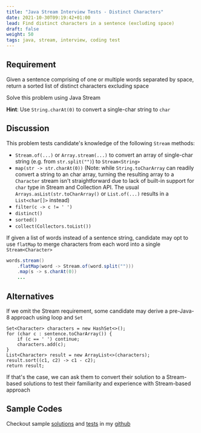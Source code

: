 ```yaml
---
title: "Java Stream Interview Tests - Distinct Characters"
date: 2021-10-30T09:19:42+01:00
lead: Find distinct characters in a sentence (excluding space)
draft: false
weight: 50
tags: java, stream, interview, coding test
---
```


## Requirement

Given a sentence comprising of one or multiple words separated by space, return a sorted list of distinct characters excluding space

Solve this problem using Java Stream

**Hint**: Use `String.charAt(0)` to convert a single-char string to `char`

## Discussion

This problem tests candidate's knowledge of the following `Stream` methods:
- `Stream.of(...)` or `Array.stream(...)` to convert an array of single-char string (e.g. from `str.split("")`) to `Stream<String>`
- `map(str -> str.charAt(0))` (Note: while `String.toCharArray` can readily convert a string to an char array, turning the resulting array to a `Character` stream isn't straightforward due to lack of built-in support for `char` type in Stream and Collection API. The usual `Arrays.asList(str.toCharArray()` or `List.of(...)` results in a `List<char[]>` instead)
- `filter(c -> c != ' ')`
- `distinct()`
- `sorted()`
- `collect(Collectors.toList())`

If given a list of words instead of a sentence string, candidate may opt to use `flatMap` to merge characters from each word into a single `Stream<Character>`

```java
words.stream()
    .flatMap(word -> Stream.of(word.split("")))
    .map(s -> s.charAt(0))
    ...
```

## Alternatives

If we omit the Stream requirement, some candidate may derive a pre-Java-8 approach using loop and `Set`

```
Set<Character> characters = new HashSet<>();
for (char c : sentence.toCharArray()) {
    if (c == ' ') continue;
    characters.add(c);
}
List<Character> result = new ArrayList<>(characters);
result.sort((c1, c2) -> c1 - c2);
return result;
```

If that's the case, we can ask them to convert their solution to a Stream-based solutions to test their familiarity and experience with Stream-based approach

## Sample Codes

Checkout sample [solutions](https://github.com/geraldnguyen/kitchensink/blob/main/java/src/main/java/example/codingtest/DistinctCharacters.java) and [tests](https://github.com/geraldnguyen/kitchensink/blob/main/java/src/test/java/example/codingtest/DistinctCharactersTest.java) in my [github](https://github.com/geraldnguyen/kitchensink)
